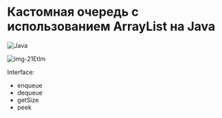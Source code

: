# Кастомная очередь с использованием ArrayList на Java
![Java](https://img.shields.io/badge/java-%23ED8B00.svg?style=for-the-badge&logo=java&logoColor=white)

![img-21Etlm](https://user-images.githubusercontent.com/58209188/176989432-26764dd4-dd5b-47c7-84dd-5500af6ce0bc.png)

Interface:

- enqueue
- dequeue
- getSize
- peek
